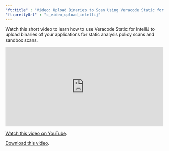 ```yaml
---
"ft:title" : "Video: Upload Binaries to Scan Using Veracode Static for IntelliJ"
"ft:prettyUrl" : "c_video_upload_intellij"
---
```

Watch this short video to learn how to use Veracode Static for IntelliJ to upload binaries of your applications for static analysis policy scans and sandbox scans.

<iframe width="500" height="250" src="https://www.youtube.com/embed/ZlrcHGWLSqc"
title="Upload Binaries to Scan Using Veracode Static for IntelliJ" frameborder="0" allow="accelerometer;
autoplay; clipboard-write; encrypted-media; gyroscope; picture-in-picture"
allowfullscreen></iframe>

[Watch this video on YouTube](https://www.youtube.com/embed/ZlrcHGWLSqc).

[Download this video](https://d3pn0dtbjseokt.cloudfront.net/Uploading_with_IntelliJ.mp4).
